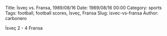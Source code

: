 Title: İsveç vs. Fransa, 1989/08/16
Date: 1989/08/16 00:00
Category: sports
Tags: football, football scores, İsveç, Fransa
Slug: isvec-vs-fransa
Author: carbonero


İsveç 2 - 4 Fransa
